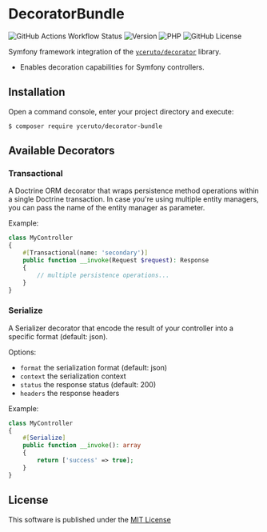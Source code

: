 # DecoratorBundle

![GitHub Actions Workflow Status](https://img.shields.io/github/actions/workflow/status/yceruto/decorator-bundle/ci.yml)
![Version](https://img.shields.io/badge/dynamic/json?url=https%3A%2F%2Frepo.packagist.org%2Fp2%2Fyceruto%2Fdecorator-bundle.json&query=%24.packages%5B%22yceruto%2Fdecorator-bundle%22%5D%5B0%5D.version&label=version)
![PHP](https://img.shields.io/badge/dynamic/json?url=https%3A%2F%2Fgithub.com%2Fyceruto%2Fdecorator-bundle%2Fraw%2Fmain%2Fcomposer.json&query=require.php&label=php)
![GitHub License](https://img.shields.io/github/license/yceruto/decorator-bundle)

Symfony framework integration of the [`yceruto/decorator`](https://github.com/yceruto/decorator) library.
 * Enables decoration capabilities for Symfony controllers.

## Installation

Open a command console, enter your project directory and execute:

```console
$ composer require yceruto/decorator-bundle
```

## Available Decorators

### Transactional

A Doctrine ORM decorator that wraps persistence method operations within 
a single Doctrine transaction. In case you're using multiple entity managers, 
you can pass the name of the entity manager as parameter. 

Example:
```php
class MyController
{
    #[Transactional(name: 'secondary')]
    public function __invoke(Request $request): Response
    {
        // multiple persistence operations...
    }
}
```

### Serialize

A Serializer decorator that encode the result of your controller into
a specific format (default: json).

Options:
 * `format` the serialization format (default: json)
 * `context` the serialization context
 * `status` the response status (default: 200)
 * `headers` the response headers

Example:
```php
class MyController
{
    #[Serialize]
    public function __invoke(): array
    {
        return ['success' => true];
    }
}
```

## License

This software is published under the [MIT License](LICENSE)
